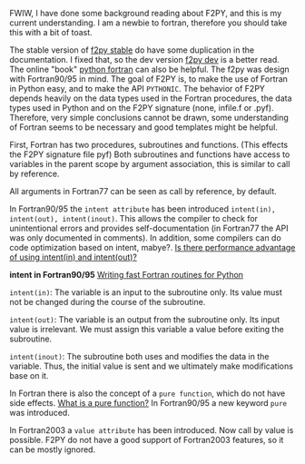 FWIW, I have done some background reading about F2PY, and this is my current understanding. I am a newbie to fortran, therefore you should take this with a bit of toast.

The stable version of  [f2py stable](https://numpy.org/doc/stable/f2py/) do have some duplication in the documentation.
I fixed that, so the dev version [f2py dev](https://numpy.org/devdocs/f2py/index.html) is a better read.
The online "book" [python fortran](https://pnavaro.github.io/python-fortran/01.f2py.html) can also be helpful.
The f2py was design with Fortran90/95 in mind. 
The goal of F2PY is, to make the use of Fortran in Python easy, and to make the API `PYTHONIC`. The behavior of F2PY depends heavily on the data types used in the Fortran procedures, the data types used in Python and on the F2PY signature (none, infile.f or .pyf). Therefore, very simple conclusions cannot be drawn, some understanding of Fortran seems to be necessary and good templates might be helpful.

First, Fortran has two procedures, subroutines and functions. (This effects the F2PY signature file pyf)
Both subroutines and functions have access to variables in the parent scope by argument association, 
this is similar to call by reference.

All arguments in Fortran77 can be seen as call by reference, by default. 

In Fortran90/95 the `intent attribute` has been introduced `intent(in), intent(out), intent(inout)`. This allows the compiler to check for unintentional errors and provides self-documentation (in Fortran77 the API was only documented in comments). In addition, some compilers can do code optimization based on intent, mabye?. [Is there performance advantage of using intent(in) and intent(out)?](https://fortran-lang.discourse.group/t/is-there-performance-advantage-of-using-intent-in-and-intent-out/1660)


**intent in Fortran90/95**
[Writing fast Fortran routines for Python](https://sites.engineering.ucsb.edu/~shell/che210d/f2py.pdf)

`intent(in)`: The variable is an input to the subroutine only. Its value
must not be changed during the course of the subroutine.

`intent(out)`: The variable is an output from the subroutine only. Its
input value is irrelevant. We must assign this variable a
value before exiting the subroutine.

`intent(inout)`: The subroutine both uses and modifies the data in the
variable. Thus, the initial value is sent and we ultimately
make modifications base on it.

In Fortran there is also the concept of a `pure function`, which do not have side effects. [What is a pure function?](https://fortran-lang.discourse.group/t/what-is-a-pure-function/4654)
In Fortran90/95 a new keyword `pure` was introduced.

In Fortran2003 a `value attribute` has been introduced. Now call by value is possible. F2PY do not have a good support of Fortran2003 features, so it can be mostly ignored.

